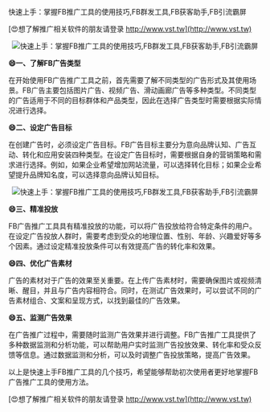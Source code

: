 快速上手：掌握FB推广工具的使用技巧,FB群发工具,FB获客助手,FB引流霸屏

[😍想了解推广相关软件的朋友请登录 http://www.vst.tw](http://www.vst.tw)

 <center><img src="https://vst.tw/MP4/tuiguang/png/0.png" alt="快速上手：掌握FB推广工具的使用技巧,FB群发工具,FB获客助手,FB引流霸屏"></center>

**😄一、了解FB广告类型**

在开始使用FB广告推广工具之前，首先需要了解不同类型的广告形式及其使用场景。FB广告主要包括图片广告、视频广告、滑动画廊广告等多种类型。不同类型的广告适用于不同的目标群体和产品类型，因此在选择广告类型时需要根据实际情况进行选择。

**😄二、设定广告目标**

在创建广告时，必须设定广告目标。FB广告目标主要分为意向品牌认知、广告互动、转化和应用安装四种类型。在设定广告目标时，需要根据自身的营销策略和需求进行选择。例如，如果企业希望增加网站流量，可以选择转化目标；如果企业希望提升品牌知名度，可以选择意向品牌认知目标。

 <center><img src="https://vst.tw/MP4/tuiguang/png/2.png" alt="快速上手：掌握FB推广工具的使用技巧,FB群发工具,FB获客助手,FB引流霸屏"></center>

**😄三、精准投放**

FB广告推广工具具有精准投放的功能，可以将广告投放给符合特定条件的用户。在设定广告投放人群时，需要考虑到受众的地理位置、性别、年龄、兴趣爱好等多个因素。通过设定精准投放条件可以有效提高广告的转化率和效果。

**😄四、优化广告素材**

广告的素材对于广告的效果至关重要。在上传广告素材时，需要确保图片或视频清晰、醒目，并且与广告内容相符合。同时，在测试广告效果时，可以尝试不同的广告素材组合、文案和呈现方式，以找到最佳的广告效果。

**😄五、监测广告效果**

在广告推广过程中，需要随时监测广告效果并进行调整。FB广告推广工具提供了多种数据监测和分析功能，可以帮助用户实时监测广告投放效果、转化率和受众反馈等信息。通过数据监测和分析，可以及时调整广告投放策略，提高广告效果。

以上是快速上手FB推广工具的几个技巧，希望能够帮助初次使用者更好地掌握FB广告推广工具的使用方法。

[😍想了解推广相关软件的朋友请登录 http://www.vst.tw](http://www.vst.tw)



